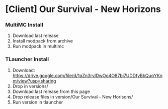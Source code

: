 # [Client] Our Survival - New Horizons

### MultiMC Install
1. Download last release
2. Install modpack from archive
3. Run modpack in multimc

### TLauncher Install
1. Download: https://drive.google.com/file/d/1qZn3rvIDwOo4O87bi7UDDfyBkQuqYKnm/view?usp=sharing
2. Drop in versions/
3. Download last release from this page
4. Drop release files in version/Our Survival - New Horisons/ 
5. Run version in tlauncher

